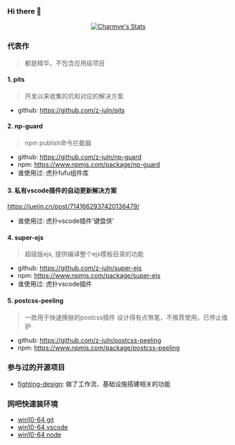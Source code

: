 ### Hi there 👋

<!--
**z-juln/z-juln** is a ✨ _special_ ✨ repository because its `README.md` (this file) appears on your GitHub profile.

Here are some ideas to get you started:

- 🔭 I’m currently working on ...
- 🌱 I’m currently learning ...
- 👯 I’m looking to collaborate on ...
- 🤔 I’m looking for help with ...
- 💬 Ask me about ...
- 📫 How to reach me: ...
- 😄 Pronouns: ...
- ⚡ Fun fact: ...
-->

<p align="center">
  <a href="https://github.com/z-juln" class="rich-diff-level-one">
    <img src="https://github-readme-stats.vercel.app/api?username=z-juln&title_color=333&text_color=777" alt="Charmve's Stats" >
    <!-- &hide=issues
    <img src="https://github-readme-stats.vercel.app/api?username=z-juln&hide=issues&title_color=333&text_color=777" alt="Charmve's Stats" >
    -->
  </a>
</p>

### 代表作
> 都是精华，不包含应用级项目

#### 1. pits
> 开发以来收集的坑和对应的解决方案
- github: <https://github.com/z-juln/pits>

#### 2. np-guard
> npm publish命令拦截器
- github: <https://github.com/z-juln/np-guard>
- npm: <https://www.npmjs.com/package/np-guard>
- 谁使用过: 虎扑fufu组件库

#### 3. 私有vscode插件的自动更新解决方案

<https://juejin.cn/post/7141662937420136479/>
- 谁使用过: 虎扑vscode插件'键盘侠'

#### 4. super-ejs
> 超级版ejs, 提供编译整个ejs模板目录的功能
- github: <https://github.com/z-juln/super-ejs>
- npm: <https://www.npmjs.com/package/super-ejs>
- 谁使用过: 虎扑vscode插件

#### 5. postcss-peeling
> 一款用于快速换肤的postcss插件
> 设计得有点煞笔，不推荐使用，已停止维护
- github: <https://github.com/z-juln/postcss-peeling>
- npm: <https://www.npmjs.com/package/postcss-peeling>

### 参与过的开源项目

- [fighting-design](https://github.com/FightingDesign/fighting-design): 做了工作流、基础设施搭建相关的功能


### 网吧快速装环境
- [win10-64 git](https://objects.githubusercontent.com/github-production-release-asset-2e65be/23216272/ec06f3ce-e1e7-4785-9ca4-84b7efb3a906?X-Amz-Algorithm=AWS4-HMAC-SHA256&X-Amz-Credential=AKIAIWNJYAX4CSVEH53A%2F20220227%2Fus-east-1%2Fs3%2Faws4_request&X-Amz-Date=20220227T064021Z&X-Amz-Expires=300&X-Amz-Signature=2ee4e6c897fbe54ee5727dda84011fa7b813b025ec9d87a6257114f94f282286&X-Amz-SignedHeaders=host&actor_id=66806955&key_id=0&repo_id=23216272&response-content-disposition=attachment%3B%20filename%3DGit-2.35.1.2-64-bit.exe&response-content-type=application%2Foctet-stream)
- [win10-64 vscode](https://vscode.cdn.azure.cn/stable/83bd43bc519d15e50c4272c6cf5c1479df196a4d/VSCodeUserSetup-x64-1.60.1.exe)
- [win10-64 node](https://nodejs.org/dist/v17.6.0/node-v17.6.0-x64.msi)
